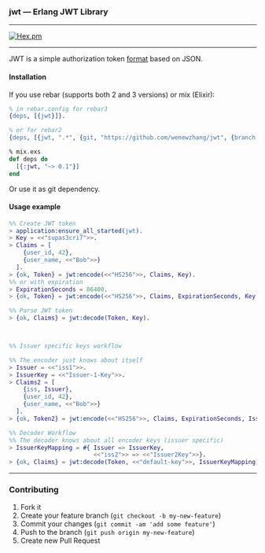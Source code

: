 ### jwt &mdash; Erlang JWT Library

---

[![Hex.pm](https://img.shields.io/hexpm/v/jwt.svg)](https://hex.pm/packages/jwt)

---

JWT is a simple authorization token [format](http://jwt.io/) based on JSON.

#### Installation

If you use rebar (supports both 2 and 3 versions) or mix (Elixir):

```erlang
% in rebar.config for rebar3
{deps, [{jwt}]}.

% or for rebar2
{deps, [{jwt, ".*", {git, "https://github.com/wenewzhang/jwt", {branch, master}}}]}
```

```elixir
% mix.exs
def deps do
  [{:jwt, "~> 0.1"}]
end
```

Or use it as git dependency.

#### Usage example

```erlang
%% Create JWT token
> application:ensure_all_started(jwt).
> Key = <<"supas3cri7">>.
> Claims = [
    {user_id, 42},
    {user_name, <<"Bob">>}
  ].
> {ok, Token} = jwt:encode(<<"HS256">>, Claims, Key).
%% or with expiration
> ExpirationSeconds = 86400.
> {ok, Token} = jwt:encode(<<"HS256">>, Claims, ExpirationSeconds, Key).

%% Parse JWT token
> {ok, Claims} = jwt:decode(Token, Key).



%% Issuer specific keys workflow

%% The encoder just knows about itself
> Issuer = <<"iss1">>.
> IssuerKey = <<"Issuer-1-Key">>.
> Claims2 = [
    {iss, Issuer},
    {user_id, 42},
    {user_name, <<"Bob">>}
  ].
> {ok, Token2} = jwt:encode(<<"HS256">>, Claims, ExpirationSeconds, IssuerKey).

%% Decoder Workflow
%% The decoder knows about all encoder keys (issuer specific)
> IssuerKeyMapping = #{ Issuer => IssuerKey,
                        <<"iss2">> => <<"Issuer2Key">>}.
> {ok, Claims} = jwt:decode(Token, <<"default-key">>, IssuerKeyMapping).
```

---

### Contributing

1. Fork it
2. Create your feature branch (`git checkout -b my-new-feature`)
3. Commit your changes (`git commit -am 'add some feature'`)
4. Push to the branch (`git push origin my-new-feature`)
5. Create new Pull Request

